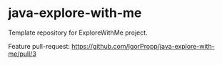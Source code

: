 # java-explore-with-me
Template repository for ExploreWithMe project.

Feature pull-request:
https://github.com/IgorPropp/java-explore-with-me/pull/3